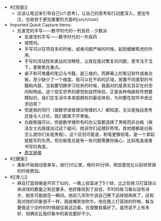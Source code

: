 - #[[技能]]
    - 应该让笔记来引导自己{c1:思考}，让自己的思考和行动更深入，更加专注，也收敛于更加重要的方面#[[srs/cloze]
- Imported Quick Capture items:
    - 反直觉的手写——数字时代的一剂良药 - 少数派
        - 反直觉的手写——数字时代的一剂良药
        - 很赞同。
        - 手写可以在项目多的时候，或者问题严峻的时候，起到缓解焦虑的作用。
        - 手写的流动性和表达的流畅性，让我在面对繁复的问题，更专注于当下，更聚焦在重点。
        - 桌子和可堆叠的笔记与书籍，是三维的，而屏幕上的笔记软件或者白板，至少缺少了一个维度。我可以在不同的区域，放置不同类型的书籍和内容，当我要切换学习任务的时候，我面对的是真实且实在的空间和物品。这个现实世界的感觉和自然体验，正是各种电脑软件想要模拟的，我们在生活中本来就拥有的最佳体验，为何要在软件中舍近求远呢？
        - 但是我的同行（做数学或者理论物理的人）都知道，无论是独自思考还是与人讨论，我们都离不开黑板。
        - 白板勉强可以，但是数学楼所有的办公室都选择了黑板而非白板（保洁女士向我提出过这个疑问，她说你们这楼好奇怪，其他楼都是白板怎么就你们全是黑板）。这个区别可能是，粉笔更像铅笔，是一个拿起就能写的东西，但白板笔总是有一些问题需要你操心，比如笔盖或者书写的角度。
        - [原文链接](https://sspai.com/post/80887)
- #[[健康]]
    - 重新开始骑动感单车，骑行20公里，用时40分钟，明显感觉比以前经常骑的时候费劲。
- #[[育儿]]
    - 麻豆打篮球像是开窍了似的，一晚上投篮进了5个球，比之前练习打篮球以来进球的数量之和还要多。他好像找到了自信，平时的练习看似没有进步，蜕变可能就在一瞬间。他前几天吹牛说自己胯下运球很熟练了，这和我对他的印象很不一样，我就嘲笑他吹牛。他在晚上打篮球的时候，每当要做这个动作的时候就往我这边看，在提醒我看好了。虽然说不上有多好，但确实比我印象中的表现要好不少。
